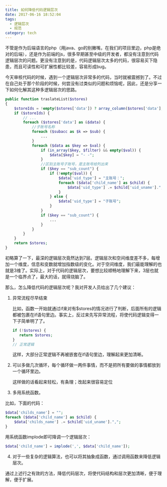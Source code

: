 ```yaml
---
title: 如何降低代码逻辑层次
date: 2017-06-16 18:52:04
tags: 
  - 逻辑层次
  - 规范
category: tech
---
```

不管是作为后端语言的php（用java、go的别撇嘴，在我们的项目里边，php是绝对的后端），还是作为前端的js，很多早期甚至中级的开发者，都没有注意到代码逻辑层次的问题。更没有注意到的是，代码逻辑层次太多的代码，很容易买下隐患，而且可读性和可扩展性都比较差，容易形成bug。

今天审核代码的时候，遇到一个逻辑层次非常多的代码，当时就被震撼到了。不过在自己处于那个阶段的时候，何尝没有过类似的问题和烦恼呢，因此，还是分享一下如何化解其这种多逻辑层次的思路。

<!--more-->

```php
public function traslateList($stores)
{
    $storeIds = !empty($stores['data']) ? array_column($stores['data'], 'store_id') : array();
    if ($storeIds) {
        // ...
        foreach ($stores['data'] as &$data) {
            //子账号名称
            foreach ($subacc as $k => $sub) {
                ...
            }
            foreach ($data as $key => $val) {
                if (in_array($key, $filter) && empty($val)) {
                    $data[$key] = "- -";
                }
                //区别主账号子账号，是主账号给列出来
                if ($key == "sub_count") {
                    if (!empty($val)) {
                        $data['uid_type'] = "主账号：";
                        foreach ($data['child_name'] as $child) {
                            $data['uid_type'] .= $child['uid_uname'].",";
                        }
                    } else {
                        $data['uid_type'] = "子账号";
                    }
                }
                if ($key == "sub_count") {
                    ...
                }
            }
        }
    }
    return $stores;
}
```

初略算了一下，最深的逻辑层次竟然达到7层。逻辑层次和空间维度差不多，每增加一个维度，信息和变数就增加指数级的变化。对于空间维度，我们最能理解的也就是3维了。实际上，对于代码的逻辑层次，要想比较顺畅地理解下来，3层也就是一个临界点了，最大的话，就得烧脑了。

那么，怎么降低代码的逻辑层次呢？我对开发人员给出了几个建议：

1. 异常流程尽早结束

   比如，函数一开始就通过if来对有$stores的情况进行了判断，后面所有的逻辑都被包裹在if语句里边。事实上，反过来先写异常流程，将使代码逻辑变得一下子简单明了了。

   ```php
   if (!$stores) {
      return $stores;
   }
   // 正常逻辑
   ```

   这样，大部分正常逻辑不再被嵌套在if语句里边，理解起来更加清晰。

2. 可以多做几次循环，每个循环做一两件事情，而不是把所有要做的事情都放到一个循环里边。
  
   这样做的话看起来轻松，有条理；改起来很容易定位

3. 多用系统函数。

  比如，下面的代码：

  ```php
  $data['childs_name'] = "";
  foreach ($data['child_name'] as $child) {
      $data['childs_name'] .= $child['uid_uname'].",";
  }
  ```

  用系统函数implode即可降调一个逻辑层次：

  ```php
  $data['child_name'] = implode(',', $data['child_name']);
  ```

4. 对于一些复杂的逻辑算法，也可以将其抽象成函数，通过调用函数来降低逻辑层次。


通过上述行之有效的方法，降低代码层次，将使代码结构和层次更加清晰，便于理解，便于扩展。